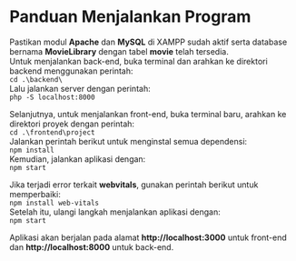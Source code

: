 # Panduan Menjalankan Program

Pastikan modul **Apache** dan **MySQL** di XAMPP sudah aktif serta database bernama **MovieLibrary** dengan tabel **movie** telah tersedia.  
Untuk menjalankan back-end, buka terminal dan arahkan ke direktori backend menggunakan perintah:  
`cd .\backend\`  
Lalu jalankan server dengan perintah:  
`php -S localhost:8000`  

Selanjutnya, untuk menjalankan front-end, buka terminal baru, arahkan ke direktori proyek dengan perintah:  
`cd .\frontend\project`  
Jalankan perintah berikut untuk menginstal semua dependensi:  
`npm install`  
Kemudian, jalankan aplikasi dengan:  
`npm start`  

Jika terjadi error terkait **webvitals**, gunakan perintah berikut untuk memperbaiki:  
`npm install web-vitals`  
Setelah itu, ulangi langkah menjalankan aplikasi dengan:  
`npm start`  

Aplikasi akan berjalan pada alamat **http://localhost:3000** untuk front-end dan **http://localhost:8000** untuk back-end.
